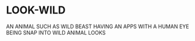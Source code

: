 # LOOK-WILD
AN ANIMAL SUCH AS WILD BEAST HAVING AN APPS WITH A HUMAN EYE BEING SNAP INTO WILD ANIMAL LOOKS
